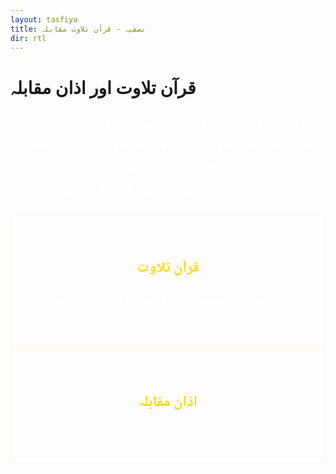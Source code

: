 ```yaml
---
layout: tasfiya
title: تصفیہ - قرآن تلاوت مقابلہ
dir: rtl
---
```


<div class="islamic-decoration">
    <h1>قرآن تلاوت اور اذان مقابلہ</h1>
</div>

<p class="lead mb-5">
    ایس آئی او ابوالفضل انکلیو پیش کرتا ہے تصفیہ مقابلہ کا پہلا ایڈیشن، جو دہلی میں قرآن تلاوت اور اذان میں خوبصورت اور دل کو چھونے والی آوازوں کو ایک ساتھ لاتا ہے، جس کا مقصد قرآن تلاوت اور اذان میں سب سے خوبصورت آوازوں کو اعزاز دینا ہے۔
</p>

<div class="row justify-content-center mt-5">
    <div class="col-md-4 mb-4">
        <div class="feature-card">
            <i class="fas fa-book-quran fa-3x mb-3" style="color: #ffd700;"></i>
            <h3>قرآن تلاوت</h3>
            <p>مناسب تجوید اور خوبصورت آواز کے ساتھ قرآن پاک کی تلاوت میں اپنی صلاحیت کا مظاہرہ کریں</p>
        </div>
    </div>
    <div class="col-md-4 mb-4">
        <div class="feature-card">
            <i class="fas fa-mosque fa-3x mb-3" style="color: #ffd700;"></i>
            <h3>اذان مقابلہ</h3>
            <p>اپنی سریلی آواز اور مکمل تلفظ کے ساتھ نماز کی دعوت پیش کریں</p>
        </div>
    </div>
</div>

<style>
/* Typography for Urdu text */
[dir="rtl"] {
    font-family: 'Mehr Nastaleeq', 'Jameel Noori Nastaleeq', 'Noto Nastaliq Urdu', 'Nafees Nastaleeq', 'Noto Naskh Arabic', sans-serif;
    line-height: 1.8;
}

[dir="rtl"] h1,
[dir="rtl"] h2,
[dir="rtl"] h3,
[dir="rtl"] h4,
[dir="rtl"] h5,
[dir="rtl"] h6 {
    font-family: 'Mehr Nastaleeq', 'Jameel Noori Nastaleeq', 'Noto Nastaliq Urdu', 'Nafees Nastaleeq', 'Noto Naskh Arabic', sans-serif;
    line-height: 1.8;
}

[dir="rtl"] p,
[dir="rtl"] div,
[dir="rtl"] span,
[dir="rtl"] li,
[dir="rtl"] button {
    font-family: 'Mehr Nastaleeq', 'Jameel Noori Nastaleeq', 'Noto Nastaliq Urdu', 'Nafees Nastaleeq', 'Noto Naskh Arabic', sans-serif;
    line-height: 1.8;
}

/* Font loading */
@font-face {
    font-family: 'Mehr Nastaleeq';
    src: local('Mehr Nastaleeq');
    font-display: swap;
}

@font-face {
    font-family: 'Jameel Noori Nastaleeq';
    src: local('Jameel Noori Nastaleeq');
    font-display: swap;
}

@font-face {
    font-family: 'Noto Nastaliq Urdu';
    src: local('Noto Nastaliq Urdu');
    font-display: swap;
}

@font-face {
    font-family: 'Nafees Nastaleeq';
    src: local('Nafees Nastaleeq');
    font-display: swap;
}

.lead {
    font-size: 1.25rem;
    font-weight: 300;
    line-height: 1.8;
    text-align: center;
    color: rgba(255, 255, 255, 0.9);
    font-family: 'Noto Naskh Arabic', sans-serif;
}

.feature-card {
    background: rgba(255, 255, 255, 0.02);
    border-radius: 8px;
    padding: 2rem;
    transition: background 0.3s ease;
    border: 1px solid rgba(255, 215, 0, 0.1);
}

.feature-card:hover {
    background: rgba(255, 215, 0, 0.05);
}

.feature-card h3 {
    color: #ffd700;
    font-size: 1.5rem;
    margin-bottom: 1rem;
    text-align: center;
    font-family: 'Noto Naskh Arabic', sans-serif;
}

.feature-card p {
    color: rgba(255, 255, 255, 0.9);
    margin-bottom: 0;
    text-align: center;
    line-height: 1.6;
    font-size: 1.1rem;
    font-family: 'Noto Naskh Arabic', sans-serif;
}
</style> 